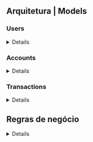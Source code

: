 ## Arquitetura | Models

### Users

<details>

  * id —> PK
  * username (o @ do usuário)
  * password (*hasheada*)
  * accountId —> *FK* Accounts[id]

</details>

### Accounts

<details>

  * id —> *PK*
  * balance

</details>

### Transactions

<details>

  * id —> *PK*
  * debitedAccountId —> *FK* Accounts[id]
  * creditedAccountId —> *FK* Accounts[id]
  * value
  * createdAt

</details>

## Regras de negócio

<details>

  * Qualquer pessoa deverá poder fazer parte da NG. Para isso, basta realizar o cadastro informando *username* e *password*

  * Deve-se garantir que cada *username* seja único e composto por, pelo menos, 3 caracteres.

  * Deve-se garantir que a *password* seja composta por pelo menos 8 caracteres, um número e uma letra maiúscula. Lembre-se que ela deverá ser *hashada* ao ser armazenada no banco.

  * Durante o processo de cadastro de um novo usuário, sua respectiva conta deverá ser criada automaticamente na tabela **Accounts** com um *balance* de R$ 100,00. É importante ressaltar que caso ocorra algum problema e o usuário não seja criado,  a tabela **Accounts** não deverá ser afetada.

  * Todo usuário deverá conseguir logar na aplicação informando *username* e *password.* Caso o login seja bem-sucedido, um token JWT (com 24h de validade) deverá ser fornecido.

  * Todo usuário logado (ou seja, que apresente um token válido) deverá ser capaz de visualizar seu próprio *balance* atual. Um usuário A não pode visualizar o *balance* de um usuário B, por exemplo.

  * Todo usuário logado (ou seja, que apresente um token válido) deverá ser capaz de realizar um *cash-out* informando o *username* do usuário que sofrerá o *cash-in*), caso apresente *balance* suficiente para isso. Atente-se ao fato de que um usuário não deverá ter a possibilidade de realizar uma transferência para si mesmo.

  * Toda nova transação bem-sucedida deverá ser registrada na tabela **Transactions**. Em casos de falhas transacionais, a tabela **Transactions** não deverá ser afetada.

  * Todo usuário logado (ou seja, que apresente um token válido) deverá ser capaz de visualizar as transações financeiras (*cash-out* e *cash-in*) que participou. Caso o usuário não tenha participado de uma determinada transação, ele nunca poderá ter acesso à ela.

  * Todo usuário logado (ou seja, que apresente um token válido) deverá ser capaz de filtrar as transações financeiras que participou por:
    * Data de realização da transação e/ou
        - Transações de *cash-out;*
        - Transações de *cash-in.*

</details>
